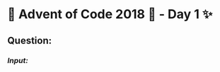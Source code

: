 # :christmas_tree: Advent of Code 2018 :christmas_tree: - Day 1 :sparkles:
## Question: 
>
>
>

### *Input:*

>
>
>